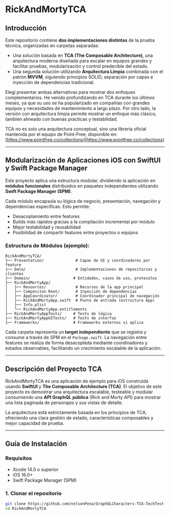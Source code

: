 # RickAndMortyTCA

## Introducción

Este repositorio contiene **dos implementaciones distintas** de la prueba técnica, organizadas en carpetas separadas:

* Una solución basada en **TCA (The Composable Architecture)**, una arquitectura moderna diseñada para escalar en equipos grandes y facilitar pruebas, modularización y control predecible del estado.
* Una segunda solución utilizando **Arquitectura Limpia** combinada con el patrón **MVVM**, siguiendo principios SOLID, separación por capas e inyección de dependencias tradicional.

Elegí presentar ambas alternativas para mostrar dos enfoques complementarios. He venido profundizando en TCA durante los últimos meses, ya que su uso se ha popularizado en compañías con grandes equipos y necesidades de mantenimiento a largo plazo. Por otro lado, la versión con arquitectura limpia permite mostrar un enfoque más clásico, también alineado con buenas prácticas y testabilidad.

TCA no es solo una arquitectura conceptual, sino una librería oficial mantenida por el equipo de Point-Free, disponible en: [https://www.pointfree.co/collections](https://www.pointfree.co/collections)

---

## Modularización de Aplicaciones iOS con SwiftUI y Swift Package Manager

Este proyecto aplica una estructura modular, dividiendo la aplicación en **módulos funcionales** distribuidos en paquetes independientes utilizando **Swift Package Manager (SPM)**.

Cada módulo encapsula su lógica de negocio, presentación, navegación y dependencias específicas. Esto permite:

* Desacoplamiento entre features
* Builds más rápidos gracias a la compilación incremental por módulo
* Mejor testabilidad y reusabilidad
* Posibilidad de compartir features entre proyectos o equipos

### Estructura de Módulos (ejemplo):

```
RickAndMortyTCA/
├── Presentation/              # Capas de UI y coordinadores por feature
├── Data/                      # Implementaciones de repositorios y clientes
├── Domain/                   # Entidades, casos de uso, protocolos
├── RickAndMortyApp/
│   ├── Resources/             # Recursos de la app principal
│   ├── Compositon Root/       # Inyección de dependencias
│   ├── AppCoordinator/        # Coordinador principal de navegación
│   ├── RickAndMortyApp.swift  # Punto de entrada (estructura App)
│   ├── Info.plist
│   └── RickAndMortyApp.entitlements
├── RickAndMortyAppTests/     # Tests de lógica
├── RickAndMortyAppUITests/   # Tests de interfaz
├── Frameworks/               # Frameworks externos si aplica
```

Cada carpeta representa un **target independiente** que se registra y consume a través de SPM en el `Package.swift`. La navegación entre features se realiza de forma desacoplada mediante coordinadores y estados observables, facilitando un crecimiento escalable de la aplicación.

---

## Descripción del Proyecto TCA

RickAndMortyTCA es una aplicación de ejemplo para iOS construida usando **SwiftUI** y **The Composable Architecture (TCA)**. El objetivo de este proyecto es demostrar una arquitectura escalable, testeable y modular consumiendo una **API GraphQL pública** (Rick and Morty API) para mostrar una lista paginada de personajes y sus vistas de detalle.

La arquitectura está estrictamente basada en los principios de TCA, ofreciendo una clara gestión de estado, características composables y mejor capacidad de prueba.

---

## Guía de Instalación

### Requisitos

* Xcode 14.0 o superior
* iOS 16.0+
* Swift Package Manager (SPM)

### 1. Clonar el repositorio

```bash
git clone https://github.com/nelsonPena/GraphQLCharacters-TCA-TechTest.git
cd RickAndMortyTCA
```
